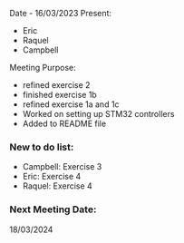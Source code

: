 Date - 16/03/2023
Present:
- Eric
- Raquel
- Campbell

Meeting Purpose:
- refined exercise 2
- finished exercise 1b
- refined exercise 1a and 1c
- Worked on setting up STM32 controllers
- Added to README file

### New to do list:
- Campbell: Exercise 3
- Eric: Exercise 4
- Raquel: Exercise 4

### Next Meeting Date:
18/03/2024
